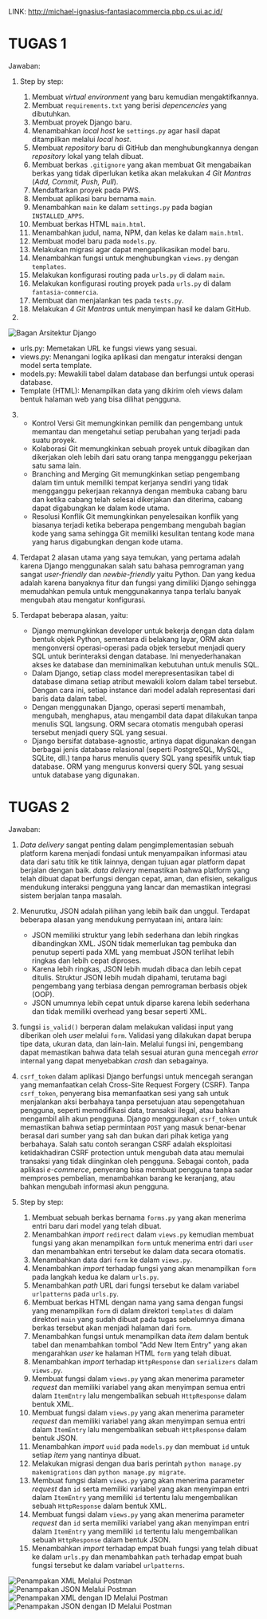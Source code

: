 LINK: http://michael-ignasius-fantasiacommercia.pbp.cs.ui.ac.id/

# TUGAS 1
Jawaban:
1. Step by step:
    1. Membuat <i>virtual environment</i> yang baru kemudian mengaktifkannya.
    2. Membuat `requirements.txt` yang berisi <i>depencencies</i> yang dibutuhkan.
    3. Membuat proyek Django baru.
    4. Menambahkan <i>local host</i> ke `settings.py` agar hasil dapat ditampilkan melalui <i>local host</i>.
    5. Membuat <i>repository</i> baru di GitHub dan menghubungkannya dengan <i>repository</i> lokal yang telah dibuat.
    6. Membuat berkas `.gitignore` yang akan membuat Git mengabaikan berkas yang tidak diperlukan ketika akan melakukan <i>4 Git Mantras</i> (<i>Add, Commit, Push, Pull</i>).
    7. Mendaftarkan proyek pada PWS.
    8. Membuat aplikasi baru bernama `main`.
    9. Menambahkan `main` ke dalam `settings.py` pada bagian `INSTALLED_APPS`.
    10. Membuat berkas HTML `main.html`.
    11. Menambahkan judul, nama, NPM, dan kelas ke dalam `main.html`.
    12. Membuat model baru pada `models.py`.
    13. Melakukan migrasi agar dapat mengaplikasikan model baru.
    14. Menambahkan fungsi untuk menghubungkan `views.py` dengan `templates`.
    15. Melakukan konfigurasi routing pada `urls.py` di dalam `main`.
    16. Melakukan konfigurasi routing proyek pada `urls.py` di dalam `fantasia-commercia`.
    17. Membuat dan menjalankan tes pada `tests.py`.
    18. Melakukan <i>4 Git Mantras</i> untuk menyimpan hasil ke dalam GitHub.

2. 
![Bagan Arsitektur Django](https://github.com/DawnFall19/fantasia-commercia/Images/bagan_django.jpeg)
- urls.py: Memetakan URL ke fungsi views yang sesuai.
- views.py: Menangani logika aplikasi dan mengatur interaksi dengan model serta template.
- models.py: Mewakili tabel dalam database dan berfungsi untuk operasi database.
- Template (HTML): Menampilkan data yang dikirim oleh views dalam bentuk halaman web yang bisa dilihat pengguna.

3. - Kontrol Versi
    Git memungkinkan pemilik dan pengembang untuk memantau dan mengetahui setiap perubahan yang terjadi pada suatu proyek.
    - Kolaborasi
    Git memungkinkan sebuah proyek untuk dibagikan dan dikerjakan oleh lebih dari satu orang tanpa mengganggu pekerjaan satu sama lain.
    - Branching and Merging
    Git memungkinkan setiap pengembang dalam tim untuk memiliki tempat kerjanya sendiri yang tidak mengganggu pekerjaan rekannya dengan membuka cabang baru dan ketika cabang telah selesai dikerjakan dan diterima, cabang dapat digabungkan ke dalam kode utama.
    - Resolusi Konflik
    Git memungkinkan penyelesaikan konflik yang biasanya terjadi ketika beberapa pengembang mengubah bagian kode yang sama sehingga Git memiliki kesulitan tentang kode mana yang harus digabungkan dengan kode utama.
    
4. Terdapat 2 alasan utama yang saya temukan, yang pertama adalah karena Django menggunakan salah satu bahasa pemrograman yang sangat <i>user-friendly</i> dan <i>newbie-friendly</i> yaitu Python. Dan yang kedua adalah karena banyaknya fitur dan fungsi yang dimiliki Django sehingga memudahkan pemula untuk menggunakannya tanpa terlalu banyak mengubah atau mengatur konfigurasi.

5. Terdapat beberapa alasan, yaitu:
    - Django memungkinkan developer untuk bekerja dengan data dalam bentuk objek Python, sementara di belakang layar, ORM akan mengonversi operasi-operasi pada objek tersebut menjadi query SQL untuk berinteraksi dengan database. Ini menyederhanakan akses ke database dan meminimalkan kebutuhan untuk menulis SQL.
    - Dalam Django, setiap class model merepresentasikan tabel di database dimana setiap atribut mewakili kolom dalam tabel tersebut. Dengan cara ini, setiap instance dari model adalah representasi dari baris data dalam tabel.
    - Dengan menggunakan Django, operasi seperti menambah, mengubah, menghapus, atau mengambil data dapat dilakukan tanpa menulis SQL langsung. ORM secara otomatis mengubah operasi tersebut menjadi query SQL yang sesuai.
    - Django bersifat database-agnostic, artinya dapat digunakan dengan berbagai jenis database relasional (seperti PostgreSQL, MySQL, SQLite, dll.) tanpa harus menulis query SQL yang spesifik untuk tiap database. ORM yang mengurus konversi query SQL yang sesuai untuk database yang digunakan.

# TUGAS 2
Jawaban:
1. <i>Data delivery</i> sangat penting dalam pengimplementasian sebuah platform karena menjadi fondasi untuk menyampaikan informasi atau data dari satu titik ke titik lainnya, dengan tujuan agar platform dapat berjalan dengan baik. <i>data delivery</i> memastikan bahwa platform yang telah dibuat dapat berfungsi dengan cepat, aman, dan efisien, sekaligus mendukung interaksi pengguna yang lancar dan memastikan integrasi sistem berjalan tanpa masalah.

2. Menurutku, JSON adalah pilihan yang lebih baik dan unggul. Terdapat beberapa alasan yang mendukung pernyataan ini, antara lain:
    - JSON memiliki struktur yang lebih sederhana dan lebih ringkas dibandingkan XML. JSON tidak memerlukan tag pembuka dan penutup seperti pada XML yang membuat JSON terlihat lebih ringkas dan lebih cepat diproses.
    - Karena lebih ringkas, JSON lebih mudah dibaca dan lebih cepat ditulis. Struktur JSON lebih mudah dipahami, terutama bagi pengembang yang terbiasa dengan pemrograman berbasis objek (OOP).
    - JSON umumnya lebih cepat untuk diparse karena lebih sederhana dan tidak memiliki overhead yang besar seperti XML.

3. fungsi `is_valid()` berperan dalam melakukan validasi input yang diberikan oleh <i>user</i> melalui `form`. Validasi yang dilakukan dapat berupa tipe data, ukuran data, dan lain-lain. Melalui fungsi ini, pengembang dapat memastikan bahwa data telah sesuai aturan guna mencegah <i>error</i> internal yang dapat menyebabkan <i>crash</i> dan sebagainya.

4. `csrf_token` dalam aplikasi Django berfungsi untuk mencegah serangan yang memanfaatkan celah Cross-Site Request Forgery (CSRF). Tanpa `csrf_token`, penyerang bisa memanfaatkan sesi yang sah untuk menjalankan aksi berbahaya tanpa persetujuan atau sepengetahuan pengguna, seperti memodifikasi data, transaksi ilegal, atau bahkan mengambil alih akun pengguna. Django menggunakan `csrf_token` untuk memastikan bahwa setiap permintaan `POST` yang masuk benar-benar berasal dari sumber yang sah dan bukan dari pihak ketiga yang berbahaya. Salah satu contoh serangan CSRF adalah eksploitasi ketidakhadiran CSRF protection untuk mengubah data atau memulai transaksi yang tidak diinginkan oleh pengguna. Sebagai contoh, pada aplikasi <i>e-commerce</i>, penyerang bisa membuat pengguna tanpa sadar memproses pembelian, menambahkan barang ke keranjang, atau bahkan mengubah informasi akun pengguna.

5. Step by step:
   1. Membuat sebuah berkas bernama `forms.py` yang akan menerima entri baru dari model yang telah dibuat.
   2. Menambahkan <i>import</i> `redirect` dalam `views.py` kemudian membuat fungsi yang akan menampilkan `form` untuk menerima entri dari `user` dan menambahkan entri tersebut ke dalam data secara otomatis.
   3. Menambahkan data dari `form` ke dalam `views.py`.
   4. Menambahkan <i>import</i> terhadap fungsi yang akan menampilkan `form` pada langkah kedua ke dalam `urls.py`.
   5. Menambahkan <i>path</i> URL dari fungsi tersebut ke dalam variabel `urlpatterns` pada `urls.py`.
   6. Membuat berkas HTML dengan nama yang sama dengan fungsi yang menampilkan `form` di dalam direktori `templates` di dalam direktori `main` yang sudah dibuat pada tugas sebelumnya dimana berkas tersebut akan menjadi halaman dari `form`.
   7. Menambahkan fungsi untuk menampilkan data <i>item</i> dalam bentuk tabel dan menambahkan tombol "Add New Item Entry" yang akan mengarahkan <i>user</i> ke halaman HTML `form` yang telah dibuat.
   8. Menambahkan <i>import</i> terhadap `HttpResponse` dan `serializers` dalam `views.py`.
   9. Membuat fungsi dalam `views.py` yang akan menerima parameter <i>request</i> dan memiliki variabel yang akan menyimpan semua entri dalam `ItemEntry` lalu mengembalikan sebuah `HttpResponse` dalam bentuk XML.
   10. Membuat fungsi dalam `views.py` yang akan menerima parameter <i>request</i> dan memiliki variabel yang akan menyimpan semua entri dalam `ItemEntry` lalu mengembalikan sebuah `HttpResponse` dalam bentuk JSON.
   11. Menambahkan <i>import</i> `uuid` pada `models.py` dan membuat `id` untuk setiap <i>item</i> yang nantinya dibuat.
   12. Melakukan migrasi dengan dua baris perintah `python manage.py makemigrations` dan `python manage.py migrate`.
   13. Membuat fungsi dalam `views.py` yang akan menerima parameter <i>request</i> dan `id` serta memiliki variabel yang akan menyimpan entri dalam `ItemEntry` yang memiliki `id` tertentu lalu mengembalikan sebuah `HttpResponse` dalam bentuk XML.
   14. Membuat fungsi dalam `views.py` yang akan menerima parameter <i>request</i> dan `id` serta memiliki variabel yang akan menyimpan entri dalam `ItemEntry` yang memiliki `id` tertentu lalu mengembalikan sebuah `HttpResponse` dalam bentuk JSON.
   15. Menambahkan <i>import</i> terhadap empat buah fungsi yang telah dibuat ke dalam `urls.py` dan menambahkan `path` terhadap empat buah fungsi tersebut ke dalam variabel `urlpatterns`.

![Penampakan XML Melalui Postman](https://github.com/DawnFall19/fantasia-commercia/Images/xml.png)
![Penampakan JSON Melalui Postman](https://github.com/DawnFall19/fantasia-commercia/Images/json.png)
![Penampakan XML dengan ID Melalui Postman](https://github.com/DawnFall19/fantasia-commercia/Images/xml_by_id.png)
![Penampakan JSON dengan ID Melalui Postman](https://github.com/DawnFall19/fantasia-commercia/Images/json_by_id.png)